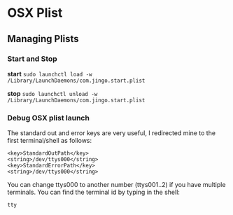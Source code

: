 # OSX Plist
## Managing Plists


### Start and Stop

**start**
`sudo launchctl load -w /Library/LaunchDaemons/com.jingo.start.plist`

**stop**
`sudo launchctl unload -w /Library/LaunchDaemons/com.jingo.start.plist`


### Debug OSX plist launch

The standard out and error keys are very useful, I redirected mine to the first terminal/shell as follows:

```
<key>StandardOutPath</key>
<string>/dev/ttys000</string>
<key>StandardErrorPath</key>
<string>/dev/ttys000</string>
```

You can change ttys000 to another number (ttys001..2) if you have multiple terminals. You can find the terminal id by typing in the shell:

`tty`
